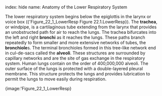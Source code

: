 index: hide
name: Anatomy of the Lower Respiratory System

The lower respiratory system begins below the epiglottis in the larynx or voice box ({'Figure_22_1_LowerResp Figure 22.1.LowerResp}). The  **trachea**, or windpipe, is a cartilaginous tube extending from the larynx that provides an unobstructed path for air to reach the lungs. The trachea bifurcates into the left and right  **bronchi** as it reaches the lungs. These paths branch repeatedly to form smaller and more extensive networks of tubes, the  **bronchiole**s. The terminal bronchioles formed in this tree-like network end in cul-de-sacs called the  **alveoli**. These structures are surrounded by capillary networks and are the site of gas exchange in the respiratory system. Human lungs contain on the order of 400,000,000 alveoli. The outer surface of the lungs is protected with a double-layered pleural membrane. This structure protects the lungs and provides lubrication to permit the lungs to move easily during respiration.


{image:'Figure_22_1_LowerResp}
        
